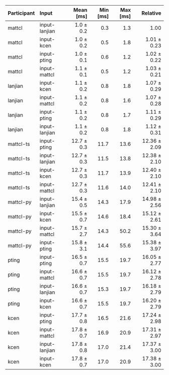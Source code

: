 | Participant | Input | Mean [ms] | Min [ms] | Max [ms] | Relative |
|:---|:---|---:|---:|---:|---:|
| mattcl | input-lanjian | 1.0 ± 0.2 | 0.3 | 1.3 | 1.00 |
| mattcl | input-kcen | 1.0 ± 0.2 | 0.5 | 1.8 | 1.01 ± 0.23 |
| mattcl | input-pting | 1.0 ± 0.1 | 0.6 | 1.2 | 1.02 ± 0.22 |
| mattcl | input-mattcl | 1.1 ± 0.1 | 0.5 | 1.2 | 1.03 ± 0.21 |
| lanjian | input-kcen | 1.1 ± 0.2 | 0.8 | 1.8 | 1.07 ± 0.29 |
| lanjian | input-mattcl | 1.1 ± 0.2 | 0.8 | 1.6 | 1.07 ± 0.28 |
| lanjian | input-pting | 1.1 ± 0.2 | 0.8 | 1.7 | 1.11 ± 0.29 |
| lanjian | input-lanjian | 1.1 ± 0.2 | 0.8 | 1.8 | 1.12 ± 0.31 |
| mattcl-ts | input-pting | 12.7 ± 0.3 | 11.7 | 13.6 | 12.36 ± 2.09 |
| mattcl-ts | input-lanjian | 12.7 ± 0.3 | 11.5 | 13.8 | 12.38 ± 2.10 |
| mattcl-ts | input-kcen | 12.7 ± 0.3 | 11.7 | 13.9 | 12.40 ± 2.10 |
| mattcl-ts | input-mattcl | 12.7 ± 0.3 | 11.6 | 14.0 | 12.41 ± 2.10 |
| mattcl-py | input-lanjian | 15.4 ± 0.5 | 14.3 | 17.9 | 14.98 ± 2.56 |
| mattcl-py | input-kcen | 15.5 ± 0.7 | 14.6 | 18.4 | 15.12 ± 2.61 |
| mattcl-py | input-mattcl | 15.7 ± 2.7 | 14.3 | 50.2 | 15.30 ± 3.64 |
| mattcl-py | input-pting | 15.8 ± 3.1 | 14.4 | 55.6 | 15.38 ± 3.97 |
| pting | input-pting | 16.5 ± 0.7 | 15.5 | 19.7 | 16.05 ± 2.77 |
| pting | input-mattcl | 16.6 ± 0.7 | 15.5 | 19.7 | 16.12 ± 2.78 |
| pting | input-lanjian | 16.6 ± 0.7 | 15.3 | 19.7 | 16.18 ± 2.79 |
| pting | input-kcen | 16.6 ± 0.7 | 15.5 | 19.7 | 16.20 ± 2.79 |
| kcen | input-pting | 17.7 ± 0.8 | 16.5 | 21.6 | 17.24 ± 2.98 |
| kcen | input-mattcl | 17.8 ± 0.7 | 16.9 | 20.9 | 17.31 ± 2.97 |
| kcen | input-lanjian | 17.8 ± 0.8 | 17.0 | 21.4 | 17.37 ± 3.00 |
| kcen | input-kcen | 17.8 ± 0.7 | 17.0 | 20.9 | 17.38 ± 3.00 |
